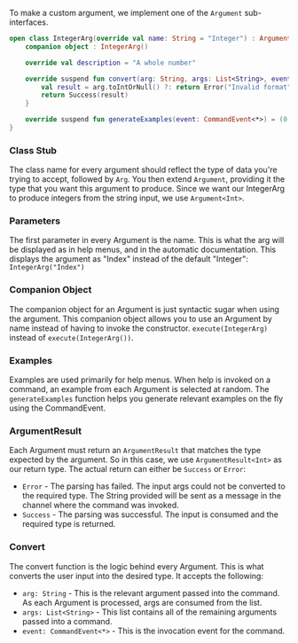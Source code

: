 To make a custom argument, we implement one of the `Argument` sub-interfaces.

```kotlin
open class IntegerArg(override val name: String = "Integer") : Argument<Int> {
    companion object : IntegerArg()

    override val description = "A whole number"

    override suspend fun convert(arg: String, args: List<String>, event: CommandEvent<*>): ArgumentResult<Int> {
        val result = arg.toIntOrNull() ?: return Error("Invalid format")
        return Success(result)
    }

    override suspend fun generateExamples(event: CommandEvent<*>) = (0..10).map { it.toString() }
}
```

### Class Stub
The class name for every argument should reflect the type of data you're trying to accept, followed by `Arg`. You then extend `Argument`, providing it the type that you want this argument to produce. Since we want our IntegerArg to produce integers from the string input, we use `Argument<Int>`.

### Parameters
The first parameter in every Argument is the name. This is what the arg will be displayed as in help menus, and in the automatic documentation. This displays the argument as "Index" instead of the default "Integer": `IntegerArg("Index")`

### Companion Object
The companion object for an Argument is just syntactic sugar when using the argument. This companion object allows you to use an Argument by name instead of having to invoke the constructor. `execute(IntegerArg)` instead of `execute(IntegerArg())`.

### Examples
Examples are used primarily for help menus. When help is invoked on a command, an example from each Argument is selected at random. The `generateExamples` function helps you generate relevant examples on the fly using the CommandEvent.

### ArgumentResult
Each Argument must return an `ArgumentResult` that matches the type expected by the argument. So in this case, we use `ArgumentResult<Int>` as our return type. The actual return can either be `Success` or `Error`:

- `Error` - The parsing has failed. The input args could not be converted to the required type. The String provided will be sent as a message in the channel where the command was invoked.
- `Success` - The parsing was successful. The input is consumed and the required type is returned.

### Convert
The convert function is the logic behind every Argument. This is what converts the user input into the desired type. It accepts the following:

- `arg: String` - This is the relevant argument passed into the command. As each Argument is processed, args are consumed from the list.
- `args: List<String>` - This list contains all of the remaining arguments passed into a command.
- `event: CommandEvent<*>` - This is the invocation event for the command.

